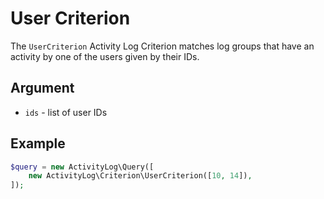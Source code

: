 # User Criterion

The `UserCriterion` Activity Log Criterion matches log groups that have an activity by one of the users given by their IDs.

## Argument

- `ids` - list of user IDs

## Example

```php
$query = new ActivityLog\Query([
    new ActivityLog\Criterion\UserCriterion([10, 14]),
]);
```
